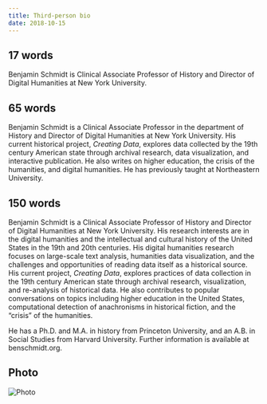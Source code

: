 ```yaml
---
title: Third-person bio
date: 2018-10-15
---
```


## 17 words

Benjamin Schmidt is Clinical Associate Professor of History and Director of
Digital Humanities at New York University.

## 65 words

Benjamin Schmidt is a Clinical Associate Professor in the department
of History and Director of Digital Humanities at New York University. His
current historical project, *Creating Data*, explores data collected by the
19th century American state through archival research, data visualization,
and interactive publication. He also writes on higher education, the crisis
of the humanities, and digital humanities. He has previously taught at
Northeastern University.

## 150 words

Benjamin Schmidt is a Clinical Associate Professor of History and Director of
Digital Humanities at New York University.
His research interests are in the digital humanities and the intellectual and
cultural history of the United States in the 19th and 20th centuries.
His digital humanities research focuses on large-scale text analysis,
humanities data visualization, and the challenges and opportunities of
reading data itself as a historical source. His current project,
*Creating Data*, explores practices of data collection in the 19th
century American state through archival research, visualization,
and re-analysis of historical data. He also contributes to popular
conversations on topics including higher education in the United States,
computational detection of anachronisms in historical fiction, and the
“crisis” of the humanities.

He has a Ph.D. and M.A. in history from Princeton University,
and an A.B. in Social Studies from Harvard University. Further information is available at benschmidt.org.

## Photo

![Photo](/img/ben.png)
